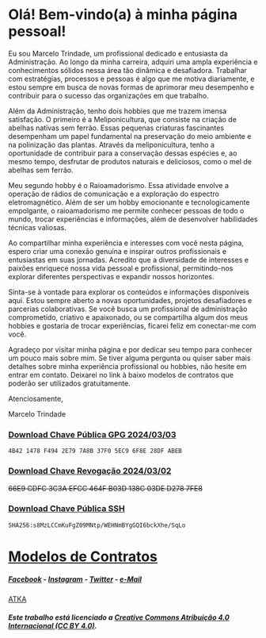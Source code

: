 # Olá! Bem-vindo(a) à minha página pessoal!

Eu sou Marcelo Trindade, um profissional dedicado e entusiasta da Administração. Ao longo da minha carreira, adquiri uma ampla experiência e conhecimentos sólidos nessa área tão dinâmica e desafiadora. Trabalhar com estratégias, processos e pessoas é algo que me motiva diariamente, e estou sempre em busca de novas formas de aprimorar meu desempenho e contribuir para o sucesso das organizações em que trabalho.

Além da Administração, tenho dois hobbies que me trazem imensa satisfação. O primeiro é a Meliponicultura, que consiste na criação de abelhas nativas sem ferrão. Essas pequenas criaturas fascinantes desempenham um papel fundamental na preservação do meio ambiente e na polinização das plantas. Através da meliponicultura, tenho a oportunidade de contribuir para a conservação dessas espécies e, ao mesmo tempo, desfrutar de produtos naturais e deliciosos, como o mel de abelhas sem ferrão.

Meu segundo hobby é o Raioamadorismo. Essa atividade envolve a operação de rádios de comunicação e a exploração do espectro eletromagnético. Além de ser um hobby emocionante e tecnologicamente empolgante, o raioamadorismo me permite conhecer pessoas de todo o mundo, trocar experiências e informações, além de desenvolver habilidades técnicas valiosas.

Ao compartilhar minha experiência e interesses com você nesta página, espero criar uma conexão genuína e inspirar outros profissionais e entusiastas em suas jornadas. Acredito que a diversidade de interesses e paixões enriquece nossa vida pessoal e profissional, permitindo-nos explorar diferentes perspectivas e expandir nossos horizontes.

Sinta-se à vontade para explorar os conteúdos e informações disponíveis aqui. Estou sempre aberto a novas oportunidades, projetos desafiadores e parcerias colaborativas. Se você busca um profissional de administração comprometido, criativo e apaixonado, ou se compartilha algum dos meus hobbies e gostaria de trocar experiências, ficarei feliz em conectar-me com você.

Agradeço por visitar minha página e por dedicar seu tempo para conhecer um pouco mais sobre mim. Se tiver alguma pergunta ou quiser saber mais detalhes sobre minha experiência profissional ou hobbies, não hesite em entrar em contato. Deixarei no link à baixo modelos de contratos que poderão ser utilizados gratuitamente.

Atenciosamente,

Marcelo Trindade

### [Download Chave Pública GPG 2024/03/03](./gpg/gpg-marcelodasilvatrindade-public.txt)

<code>4B42 1478 F494 2E79 7A8B 37F0 5EC9 6F8E 28DF ABEB</code>

### [Download Chave Revogação 2024/03/02](./gpg/gpg-marcelodasilvatrindade-revoke.txt)

~~66E9 CDFC 3C3A EFCC 464F B03D 138C 03DE D278 7FE8~~

### [Download Chave Pública SSH](./ssh/ssh-marcelodasilvatrindade-public.txt)

<code>SHA256:s8MzLCCmKuFgZ09MNtp/WEHNmBYgGQI6bckXhe/SqLo</code>

# [Modelos de Contratos](./ctr.md)

##### [Facebook](https://www.facebook.com/marcelositr) - [Instagram](https://instagram.com/marcelositr) - [Twitter](https://twitter.com/marcelositr) - [e-Mail](mailto:marcelost@riseup.net)

[ATKA](./atka.md)

##### Este trabalho está licenciado a [Creative Commons Atribuição 4.0 Internacional (CC BY 4.0)](https://creativecommons.org/licenses/by/4.0/).
